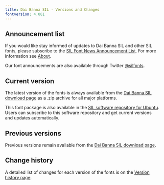 ```yaml
---
title: Dai Banna SIL - Versions and Changes
fontversion: 4.001
---
```


## Announcement list

If you would like stay informed of updates to Dai Banna SIL and other SIL fonts, please subscribe to the [SIL Font News Announcement List](https://groups.google.com/a/groups.sil.org/forum/#!forum/sil-font-news). For more information see [About](about.md).

Our font announcements are also available through Twitter [@silfonts](http://twitter.com/silfonts).

## Current version

The latest version of the fonts is always available from the [Dai Banna SIL download page](https://software.sil.org/daibanna/#downloads) as a .zip archive for all major platforms.

This font package is also available in the [SIL software repository for Ubuntu](https://packages.sil.org/). Users can subscribe to this software repository and get current versions and updates automatically.

## Previous versions

Previous versions remain available from the [Dai Banna SIL download page](https://software.sil.org/daibanna/#downloads).

## Change history

A detailed list of changes for each version of the fonts is on the [Version history page](history.md).
